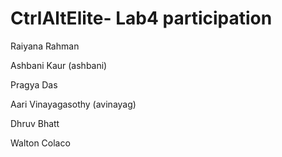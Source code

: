 # CtrlAltElite- Lab4 participation

Raiyana Rahman

Ashbani Kaur (ashbani)

Pragya Das 

Aari Vinayagasothy (avinayag)

Dhruv Bhatt

Walton Colaco
